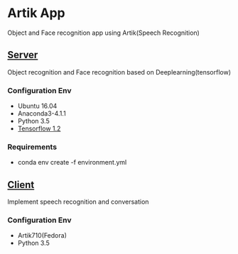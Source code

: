 # Artik App

Object and Face recognition app using Artik(Speech Recognition)


## [Server](https://github.com/yonghankim/artik_app/tree/master/artik_server)

Object recognition and Face recognition based on Deeplearning(tensorflow)

### Configuration Env

- Ubuntu 16.04
- Anaconda3-4.1.1
- Python 3.5
- [Tensorflow 1.2](http://yongyong-e.tistory.com/10)

### Requirements

- conda env create -f environment.yml


## [Client](https://github.com/yonghankim/artik_app/tree/master/artik_client)

Implement speech recognition and conversation

### Configuration Env

- Artik710(Fedora)
- Python 3.5
